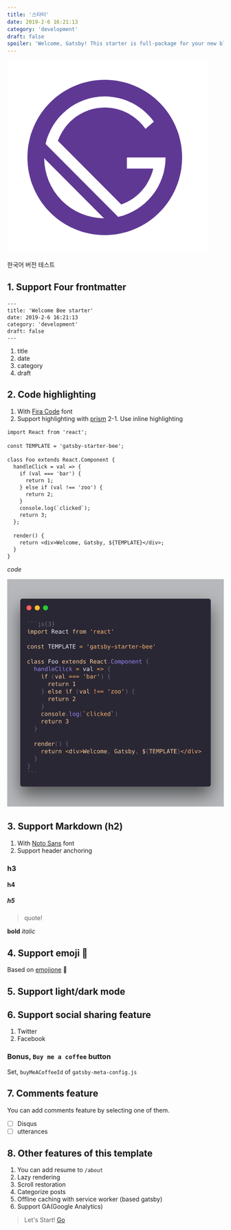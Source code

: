 ```yaml
---
title: '스타터'
date: 2019-2-6 16:21:13
category: 'development'
draft: false
spoiler: 'Welcome, Gatsby! This starter is full-package for your new blog!'
---
```


![](./hello.png)

한국어 버전 테스트

## 1. Support Four frontmatter

```
---
title: 'Welcome Bee starter'
date: 2019-2-6 16:21:13
category: 'development'
draft: false
---
```

1. title
2. date
3. category
4. draft

## 2. Code highlighting

1. With [Fira Code](https://github.com/tonsky/FiraCode) font
2. Support highlighting with [prism](https://github.com/PrismJS/prism)
   2-1. Use inline highlighting

```js{3}
import React from 'react';

const TEMPLATE = 'gatsby-starter-bee';

class Foo extends React.Component {
  handleClick = val => {
    if (val === 'bar') {
      return 1;
    } else if (val !== 'zoo') {
      return 2;
    }
    console.log(`clicked`);
    return 3;
  };

  render() {
    return <div>Welcome, Gatsby, ${TEMPLATE}</div>;
  }
}
```

_code_

![](./code_example.png)

## 3. Support Markdown (h2)

1. With [Noto Sans](https://fonts.google.com/specimen/Noto+Sans) font
2. Support header anchoring

### h3

#### h4

##### h5

> quote!

**bold** _italic_

## 4. Support emoji :rocket:

Based on [emojione](https://github.com/emojione/emojione) :pray:

## 5. Support light/dark mode

## 6. Support social sharing feature

1. Twitter
2. Facebook

### Bonus, `Buy me a coffee` button

Set, `buyMeACoffeeId` of `gatsby-meta-config.js`

## 7. Comments feature

You can add comments feature by selecting one of them.

- [ ] Disqus
- [ ] utterances

## 8. Other features of this template

1. You can add resume to `/about`
2. Lazy rendering
3. Scroll restoration
4. Categorize posts
5. Offline caching with service worker (based gatsby)
6. Support GA(Google Analytics)

> Let's Start! [Go](https://github.com/JaeYeopHan/gatsby-starter-bee)

